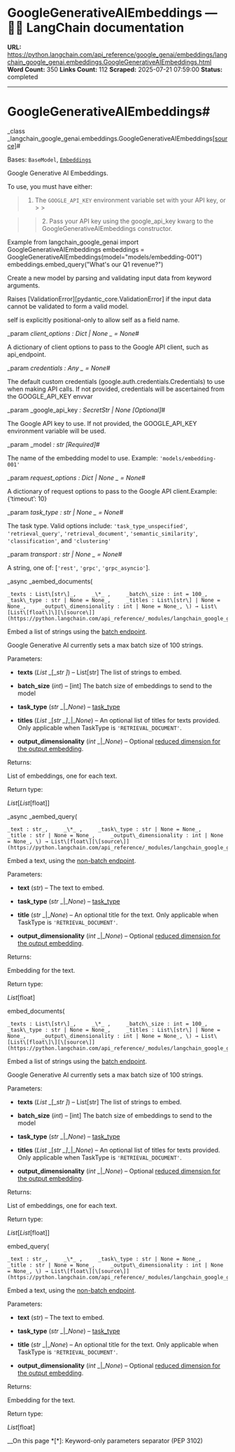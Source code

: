 # GoogleGenerativeAIEmbeddings — 🦜🔗 LangChain  documentation

**URL:** https://python.langchain.com/api_reference/google_genai/embeddings/langchain_google_genai.embeddings.GoogleGenerativeAIEmbeddings.html
**Word Count:** 350
**Links Count:** 112
**Scraped:** 2025-07-21 07:59:00
**Status:** completed

---

# GoogleGenerativeAIEmbeddings\#

_class _langchain\_google\_genai.embeddings.GoogleGenerativeAIEmbeddings[\[source\]](https://python.langchain.com/api_reference/_modules/langchain_google_genai/embeddings.html#GoogleGenerativeAIEmbeddings)\#     

Bases: `BaseModel`, [`Embeddings`](https://python.langchain.com/api_reference/core/embeddings/langchain_core.embeddings.embeddings.Embeddings.html#langchain_core.embeddings.embeddings.Embeddings "langchain_core.embeddings.embeddings.Embeddings")

Google Generative AI Embeddings.

To use, you must have either:

>   1. The `GOOGLE_API_KEY` environment variable set with your API key, or >  > 

>  > 2\. Pass your API key using the google\_api\_key kwarg to the GoogleGenerativeAIEmbeddings constructor.

Example               from langchain_google_genai import GoogleGenerativeAIEmbeddings          embeddings = GoogleGenerativeAIEmbeddings(model="models/embedding-001")     embeddings.embed_query("What's our Q1 revenue?")     

Create a new model by parsing and validating input data from keyword arguments.

Raises \[ValidationError\]\[pydantic\_core.ValidationError\] if the input data cannot be validated to form a valid model.

self is explicitly positional-only to allow self as a field name.

_param _client\_options _: Dict | None_ _ = None_\#     

A dictionary of client options to pass to the Google API client, such as api\_endpoint.

_param _credentials _: Any_ _ = None_\#     

The default custom credentials \(google.auth.credentials.Credentials\) to use when making API calls. If not provided, credentials will be ascertained from the GOOGLE\_API\_KEY envvar

_param _google\_api\_key _: SecretStr | None_ _\[Optional\]_\#     

The Google API key to use. If not provided, the GOOGLE\_API\_KEY environment variable will be used.

_param _model _: str_ _\[Required\]_\#     

The name of the embedding model to use. Example: `'models/embedding-001'`

_param _request\_options _: Dict | None_ _ = None_\#     

A dictionary of request options to pass to the Google API client.Example: \{‘timeout’: 10\}

_param _task\_type _: str | None_ _ = None_\#     

The task type. Valid options include: `'task_type_unspecified'`, `'retrieval_query'`, `'retrieval_document'`, `'semantic_similarity'`, `'classification'`, and `'clustering'`

_param _transport _: str | None_ _ = None_\#     

A string, one of: \[`'rest'`, `'grpc'`, `'grpc_asyncio'`\].

_async _aembed\_documents\(

    _texts : List\[str\]_,     _\*_ ,     _batch\_size : int = 100_,     _task\_type : str | None = None_,     _titles : List\[str\] | None = None_,     _output\_dimensionality : int | None = None_, \) → List\[List\[float\]\][\[source\]](https://python.langchain.com/api_reference/_modules/langchain_google_genai/embeddings.html#GoogleGenerativeAIEmbeddings.aembed_documents)\#     

Embed a list of strings using the [batch endpoint](https://ai.google.dev/api/embeddings#method:-models.batchembedcontents).

Google Generative AI currently sets a max batch size of 100 strings.

Parameters:     

  * **texts** \(_List_ _\[__str_ _\]_\) – List\[str\] The list of strings to embed.

  * **batch\_size** \(_int_\) – \[int\] The batch size of embeddings to send to the model

  * **task\_type** \(_str_ _|__None_\) – [task\_type](https://ai.google.dev/api/embeddings#tasktype)

  * **titles** \(_List_ _\[__str_ _\]__|__None_\) – An optional list of titles for texts provided. Only applicable when TaskType is `'RETRIEVAL_DOCUMENT'`.

  * **output\_dimensionality** \(_int_ _|__None_\) – Optional [reduced dimension for the output embedding](https://ai.google.dev/api/embeddings#EmbedContentRequest).

Returns:     

List of embeddings, one for each text.

Return type:     

_List_\[_List_\[float\]\]

_async _aembed\_query\(

    _text : str_,     _\*_ ,     _task\_type : str | None = None_,     _title : str | None = None_,     _output\_dimensionality : int | None = None_, \) → List\[float\][\[source\]](https://python.langchain.com/api_reference/_modules/langchain_google_genai/embeddings.html#GoogleGenerativeAIEmbeddings.aembed_query)\#     

Embed a text, using the [non-batch endpoint](https://ai.google.dev/api/embeddings#method:-models.embedcontent).

Parameters:     

  * **text** \(_str_\) – The text to embed.

  * **task\_type** \(_str_ _|__None_\) – [task\_type](https://ai.google.dev/api/embeddings#tasktype)

  * **title** \(_str_ _|__None_\) – An optional title for the text. Only applicable when TaskType is `'RETRIEVAL_DOCUMENT'`.

  * **output\_dimensionality** \(_int_ _|__None_\) – Optional [reduced dimension for the output embedding](https://ai.google.dev/api/embeddings#EmbedContentRequest).

Returns:     

Embedding for the text.

Return type:     

_List_\[float\]

embed\_documents\(

    _texts : List\[str\]_,     _\*_ ,     _batch\_size : int = 100_,     _task\_type : str | None = None_,     _titles : List\[str\] | None = None_,     _output\_dimensionality : int | None = None_, \) → List\[List\[float\]\][\[source\]](https://python.langchain.com/api_reference/_modules/langchain_google_genai/embeddings.html#GoogleGenerativeAIEmbeddings.embed_documents)\#     

Embed a list of strings using the [batch endpoint](https://ai.google.dev/api/embeddings#method:-models.batchembedcontents).

Google Generative AI currently sets a max batch size of 100 strings.

Parameters:     

  * **texts** \(_List_ _\[__str_ _\]_\) – List\[str\] The list of strings to embed.

  * **batch\_size** \(_int_\) – \[int\] The batch size of embeddings to send to the model

  * **task\_type** \(_str_ _|__None_\) – [task\_type](https://ai.google.dev/api/embeddings#tasktype)

  * **titles** \(_List_ _\[__str_ _\]__|__None_\) – An optional list of titles for texts provided. Only applicable when TaskType is `'RETRIEVAL_DOCUMENT'`.

  * **output\_dimensionality** \(_int_ _|__None_\) – Optional [reduced dimension for the output embedding](https://ai.google.dev/api/embeddings#EmbedContentRequest).

Returns:     

List of embeddings, one for each text.

Return type:     

_List_\[_List_\[float\]\]

embed\_query\(

    _text : str_,     _\*_ ,     _task\_type : str | None = None_,     _title : str | None = None_,     _output\_dimensionality : int | None = None_, \) → List\[float\][\[source\]](https://python.langchain.com/api_reference/_modules/langchain_google_genai/embeddings.html#GoogleGenerativeAIEmbeddings.embed_query)\#     

Embed a text, using the [non-batch endpoint](https://ai.google.dev/api/embeddings#method:-models.embedcontent).

Parameters:     

  * **text** \(_str_\) – The text to embed.

  * **task\_type** \(_str_ _|__None_\) – [task\_type](https://ai.google.dev/api/embeddings#tasktype)

  * **title** \(_str_ _|__None_\) – An optional title for the text. Only applicable when TaskType is `'RETRIEVAL_DOCUMENT'`.

  * **output\_dimensionality** \(_int_ _|__None_\) – Optional [reduced dimension for the output embedding](https://ai.google.dev/api/embeddings#EmbedContentRequest).

Returns:     

Embedding for the text.

Return type:     

_List_\[float\]

__On this page   *[\*]: Keyword-only parameters separator (PEP 3102)